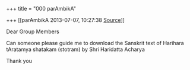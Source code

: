 +++
title = "000 parAmbikA"

+++
[[parAmbikA	2013-07-07, 10:27:38 [Source](https://groups.google.com/g/samskrita/c/gq9L_tTuIzg)]]



Dear Group Members

Can someone please guide me to download the Sanskrit text of Harihara tAratamya shatakam (stotram) by Shri Haridatta Acharya

Thank you

  

